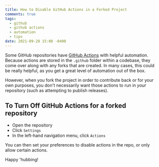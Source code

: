 ```yaml
---
title: How to Disable GitHub Actions in a Forked Project
comments: true
tags:
  - github
  - github actions
  - automation
  - tips
date: 2021-09-28 15:08 -0400
---
```

Some GitHub repositories have [GitHub Actions](https://github.com/features/actions) with helpful automation. Because actions are stored in the `.github` folder within a codebase, they come over along with any forks that are created. In many cases, this could be really helpful, as you get a great level of automation out of the box.

However, when you fork the project in order to contribute back or for your own purposes, you don't necessarily want those actions to run in _your_ repository (such as attempting to publish releases).

## To Turn Off GitHub Actions for a forked repository

* Open the repository
* Click `Settings`
* In the left-hand navigation menu, click `Actions`

You can then set your preferences to disable actions in the repo, or only allow certain actions.

Happy 'hubbing!
